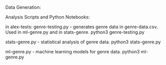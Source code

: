 
Data Generation: 


Analysis Scripts and Python Notebooks:

in alex-tests: 
genre-testing.py - generates genre data in genre-data.csv. Used in ml-genre.py and in stats-genre.
python3 genre-testing.py

stats-genre.py - statistical analysis of genre data.
python3 stats-genre.py

ml-genre.py - machine learning models for genre data.
python3 ml-genre.py